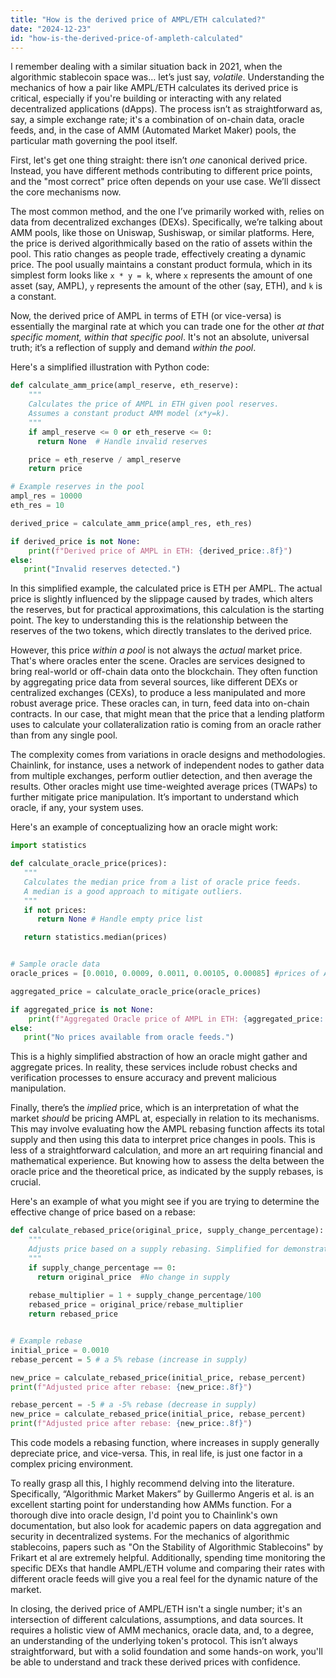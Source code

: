 ```yaml
---
title: "How is the derived price of AMPL/ETH calculated?"
date: "2024-12-23"
id: "how-is-the-derived-price-of-ampleth-calculated"
---
```


 I remember dealing with a similar situation back in 2021, when the algorithmic stablecoin space was… let’s just say, *volatile*. Understanding the mechanics of how a pair like AMPL/ETH calculates its derived price is critical, especially if you're building or interacting with any related decentralized applications (dApps). The process isn’t as straightforward as, say, a simple exchange rate; it's a combination of on-chain data, oracle feeds, and, in the case of AMM (Automated Market Maker) pools, the particular math governing the pool itself.

First, let's get one thing straight: there isn’t *one* canonical derived price. Instead, you have different methods contributing to different price points, and the "most correct" price often depends on your use case. We’ll dissect the core mechanisms now.

The most common method, and the one I’ve primarily worked with, relies on data from decentralized exchanges (DEXs). Specifically, we’re talking about AMM pools, like those on Uniswap, Sushiswap, or similar platforms. Here, the price is derived algorithmically based on the ratio of assets within the pool. This ratio changes as people trade, effectively creating a dynamic price. The pool usually maintains a constant product formula, which in its simplest form looks like `x * y = k`, where `x` represents the amount of one asset (say, AMPL), `y` represents the amount of the other (say, ETH), and `k` is a constant.

Now, the derived price of AMPL in terms of ETH (or vice-versa) is essentially the marginal rate at which you can trade one for the other *at that specific moment, within that specific pool*. It's not an absolute, universal truth; it’s a reflection of supply and demand *within the pool*.

Here's a simplified illustration with Python code:

```python
def calculate_amm_price(ampl_reserve, eth_reserve):
    """
    Calculates the price of AMPL in ETH given pool reserves.
    Assumes a constant product AMM model (x*y=k).
    """
    if ampl_reserve <= 0 or eth_reserve <= 0:
      return None  # Handle invalid reserves

    price = eth_reserve / ampl_reserve
    return price

# Example reserves in the pool
ampl_res = 10000
eth_res = 10

derived_price = calculate_amm_price(ampl_res, eth_res)

if derived_price is not None:
    print(f"Derived price of AMPL in ETH: {derived_price:.8f}")
else:
   print("Invalid reserves detected.")
```

In this simplified example, the calculated price is ETH per AMPL. The actual price is slightly influenced by the slippage caused by trades, which alters the reserves, but for practical approximations, this calculation is the starting point. The key to understanding this is the relationship between the reserves of the two tokens, which directly translates to the derived price.

However, this price *within a pool* is not always the *actual* market price. That's where oracles enter the scene. Oracles are services designed to bring real-world or off-chain data onto the blockchain. They often function by aggregating price data from several sources, like different DEXs or centralized exchanges (CEXs), to produce a less manipulated and more robust average price. These oracles can, in turn, feed data into on-chain contracts. In our case, that might mean that the price that a lending platform uses to calculate your collateralization ratio is coming from an oracle rather than from any single pool.

The complexity comes from variations in oracle designs and methodologies. Chainlink, for instance, uses a network of independent nodes to gather data from multiple exchanges, perform outlier detection, and then average the results. Other oracles might use time-weighted average prices (TWAPs) to further mitigate price manipulation. It’s important to understand which oracle, if any, your system uses.

Here's an example of conceptualizing how an oracle might work:

```python
import statistics

def calculate_oracle_price(prices):
   """
   Calculates the median price from a list of oracle price feeds.
   A median is a good approach to mitigate outliers.
   """
   if not prices:
      return None # Handle empty price list

   return statistics.median(prices)


# Sample oracle data
oracle_prices = [0.0010, 0.0009, 0.0011, 0.00105, 0.00085] #prices of AMPL/ETH from multiple sources

aggregated_price = calculate_oracle_price(oracle_prices)

if aggregated_price is not None:
    print(f"Aggregated Oracle price of AMPL in ETH: {aggregated_price:.8f}")
else:
   print("No prices available from oracle feeds.")

```

This is a highly simplified abstraction of how an oracle might gather and aggregate prices. In reality, these services include robust checks and verification processes to ensure accuracy and prevent malicious manipulation.

Finally, there’s the *implied* price, which is an interpretation of what the market *should* be pricing AMPL at, especially in relation to its mechanisms. This may involve evaluating how the AMPL rebasing function affects its total supply and then using this data to interpret price changes in pools. This is less of a straightforward calculation, and more an art requiring financial and mathematical experience. But knowing how to assess the delta between the oracle price and the theoretical price, as indicated by the supply rebases, is crucial.

Here's an example of what you might see if you are trying to determine the effective change of price based on a rebase:

```python
def calculate_rebased_price(original_price, supply_change_percentage):
    """
    Adjusts price based on a supply rebasing. Simplified for demonstration.
    """
    if supply_change_percentage == 0:
      return original_price  #No change in supply
    
    rebase_multiplier = 1 + supply_change_percentage/100
    rebased_price = original_price/rebase_multiplier
    return rebased_price


# Example rebase
initial_price = 0.0010
rebase_percent = 5 # a 5% rebase (increase in supply)

new_price = calculate_rebased_price(initial_price, rebase_percent)
print(f"Adjusted price after rebase: {new_price:.8f}")

rebase_percent = -5 # a -5% rebase (decrease in supply)
new_price = calculate_rebased_price(initial_price, rebase_percent)
print(f"Adjusted price after rebase: {new_price:.8f}")

```
This code models a rebasing function, where increases in supply generally depreciate price, and vice-versa. This, in real life, is just one factor in a complex pricing environment.

To really grasp all this, I highly recommend delving into the literature. Specifically, “Algorithmic Market Makers” by Guillermo Angeris et al. is an excellent starting point for understanding how AMMs function. For a thorough dive into oracle design, I'd point you to Chainlink's own documentation, but also look for academic papers on data aggregation and security in decentralized systems. For the mechanics of algorithmic stablecoins, papers such as "On the Stability of Algorithmic Stablecoins" by Frikart et al are extremely helpful. Additionally, spending time monitoring the specific DEXs that handle AMPL/ETH volume and comparing their rates with different oracle feeds will give you a real feel for the dynamic nature of the market.

In closing, the derived price of AMPL/ETH isn't a single number; it's an intersection of different calculations, assumptions, and data sources. It requires a holistic view of AMM mechanics, oracle data, and, to a degree, an understanding of the underlying token's protocol. This isn’t always straightforward, but with a solid foundation and some hands-on work, you'll be able to understand and track these derived prices with confidence.
